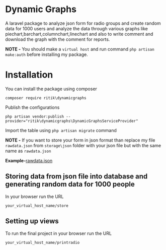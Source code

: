 # Dynamic Graphs

A laravel package to analyze json form for radio groups and create random data for 1000 users and analyze the data through various graphs 
like piechart,barchart,columnchart,linechart and also to write comment and download the graph with the comment for reports.


**NOTE -** You should make a `virtual host` and run command `php artisan make:auth` before installing my package.


# Installation

You can install the package using composer

    composer require ritik\dynamicgraphs
    
Publish the configurations

    php artisan vendor:publish --provider="ritik\dynamicgraphs\DynamicGraphsServiceProvider"
    
Import the table using `php artisan migrate` command

**NOTE -** If you want to store your form in json format than replace my file `rawdata.json` from `storage\json` folder with your json
file but with the same name as `rawdata.json`

**Example-**[rawdata.json]()
 
## Storing data from json file into database and generating random data for 1000 people

In your browser run the URL

    your_virtual_host_name/store
    
## Setting up views

To run the final project in your browser run the URL

    your_virtual_host_name/printradio
